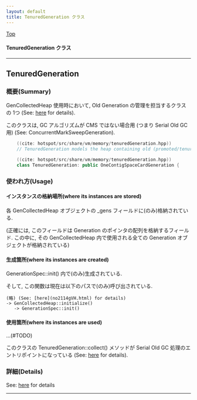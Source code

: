 ```yaml
---
layout: default
title: TenuredGeneration クラス 
---
```

[Top](../index.html)

#### TenuredGeneration クラス 



---
## <a name="no6mr9d4gm" id="no6mr9d4gm">TenuredGeneration</a>

### 概要(Summary)
GenCollectedHeap 使用時において, Old Generation の管理を担当するクラスの 1つ (See: [here](no3718kvd.html) for details).

このクラスは, GC アルゴリズムが CMS ではない場合用 (つまり Serial Old GC 用) (See: ConcurrentMarkSweepGeneration).


```cpp
    ((cite: hotspot/src/share/vm/memory/tenuredGeneration.hpp))
    // TenuredGeneration models the heap containing old (promoted/tenured) objects.
```


```cpp
    ((cite: hotspot/src/share/vm/memory/tenuredGeneration.hpp))
    class TenuredGeneration: public OneContigSpaceCardGeneration {
```


### 使われ方(Usage)
#### インスタンスの格納場所(where its instances are stored)
各 GenCollectedHeap オブジェクトの _gens フィールドに(のみ)格納されている.

(正確には, このフィールドは Generation のポインタの配列を格納するフィールド.
この中に, その GenCollectedHeap 内で使用される全ての Generation オブジェクトが格納されている)

#### 生成箇所(where its instances are created)
GenerationSpec::init() 内で(のみ)生成されている.

そして, この関数は現在は以下のパスで(のみ)呼び出されている.

```
(略) (See: [here](no2114gVH.html) for details)
-> GenCollectedHeap::initialize()
   -> GenerationSpec::init()
```

#### 使用箇所(where its instances are used)
...(#TODO)

このクラスの TenuredGeneration::collect() メソッドが Serial Old GC 処理のエントリポイントになっている (See: [here](no2114hPa.html) for details).




### 詳細(Details)
See: [here](../doxygen/classTenuredGeneration.html) for details

---

